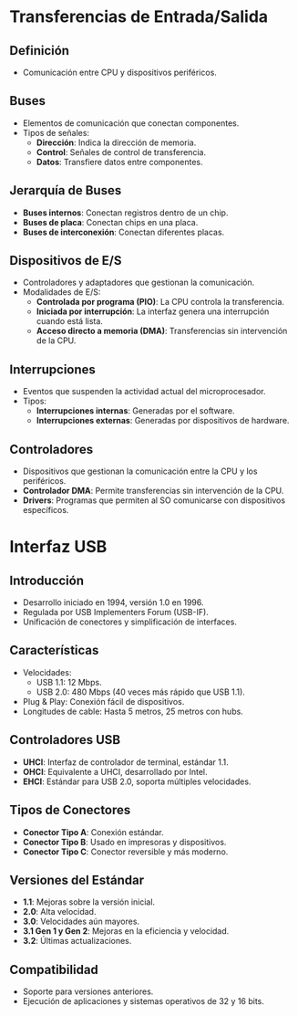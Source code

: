 # Transferencias de Entrada/Salida  
## Definición  
- Comunicación entre CPU y dispositivos periféricos.  

## Buses  
- Elementos de comunicación que conectan componentes.  
- Tipos de señales:  
  - **Dirección**: Indica la dirección de memoria.  
  - **Control**: Señales de control de transferencia.  
  - **Datos**: Transfiere datos entre componentes.  

## Jerarquía de Buses  
- **Buses internos**: Conectan registros dentro de un chip.  
- **Buses de placa**: Conectan chips en una placa.  
- **Buses de interconexión**: Conectan diferentes placas.  

## Dispositivos de E/S  
- Controladores y adaptadores que gestionan la comunicación.  
- Modalidades de E/S:  
  - **Controlada por programa (PIO)**: La CPU controla la transferencia.  
  - **Iniciada por interrupción**: La interfaz genera una interrupción cuando está lista.  
  - **Acceso directo a memoria (DMA)**: Transferencias sin intervención de la CPU.  

## Interrupciones  
- Eventos que suspenden la actividad actual del microprocesador.  
- Tipos:  
  - **Interrupciones internas**: Generadas por el software.  
  - **Interrupciones externas**: Generadas por dispositivos de hardware.  

## Controladores  
- Dispositivos que gestionan la comunicación entre la CPU y los periféricos.  
- **Controlador DMA**: Permite transferencias sin intervención de la CPU.  
- **Drivers**: Programas que permiten al SO comunicarse con dispositivos específicos.


# Interfaz USB  
## Introducción  
- Desarrollo iniciado en 1994, versión 1.0 en 1996.  
- Regulada por USB Implementers Forum (USB-IF).  
- Unificación de conectores y simplificación de interfaces.  

## Características  
- Velocidades:  
  - USB 1.1: 12 Mbps.  
  - USB 2.0: 480 Mbps (40 veces más rápido que USB 1.1).  
- Plug & Play: Conexión fácil de dispositivos.  
- Longitudes de cable: Hasta 5 metros, 25 metros con hubs.  

## Controladores USB  
- **UHCI**: Interfaz de controlador de terminal, estándar 1.1.  
- **OHCI**: Equivalente a UHCI, desarrollado por Intel.  
- **EHCI**: Estándar para USB 2.0, soporta múltiples velocidades.  

## Tipos de Conectores  
- **Conector Tipo A**: Conexión estándar.  
- **Conector Tipo B**: Usado en impresoras y dispositivos.  
- **Conector Tipo C**: Conector reversible y más moderno.  

## Versiones del Estándar  
- **1.1**: Mejoras sobre la versión inicial.  
- **2.0**: Alta velocidad.  
- **3.0**: Velocidades aún mayores.  
- **3.1 Gen 1 y Gen 2**: Mejoras en la eficiencia y velocidad.  
- **3.2**: Últimas actualizaciones.  

## Compatibilidad  
- Soporte para versiones anteriores.  
- Ejecución de aplicaciones y sistemas operativos de 32 y 16 bits.